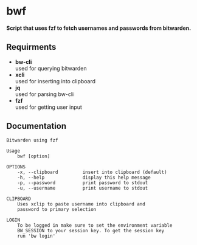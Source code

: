 # bwf

**Script that uses fzf to fetch usernames and passwords from bitwarden.**

## Requirments
- **bw-cli**    
    used for querying bitwarden
- **xcli**    
    used for inserting into clipboard
- **jq**    
    used for parsing bw-cli
- **fzf**    
    used for getting user input

## Documentation

```
Bitwarden using fzf

Usage
    bwf [option]

OPTIONS
    -x, --clipboard         insert into clipboard (default)
    -h, --help              display this help message
    -p, --password          print password to stdout
    -u, --username          print username to stdout

CLIPBOARD
    Uses xclip to paste username into clipboard and
    password to primary selection

LOGIN
    To be logged in make sure to set the environment variable
    BW_SESSION to your session key. To get the session key
    run 'bw login'

```
